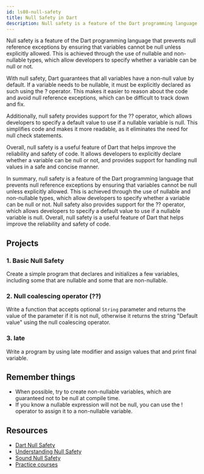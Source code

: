 ```yaml
---
id: ls08-null-safety
title: Null Safety in Dart
description: Null safety is a feature of the Dart programming language that prevents null reference exceptions by ensuring that variables cannot be null unless explicitly allowed. This is achieved through the use of nullable and non-nullable types, which allow developers to specify whether a variable can be null or not.
---
```


Null safety is a feature of the Dart programming language that prevents null reference exceptions by ensuring that variables cannot be null unless explicitly allowed. This is achieved through the use of nullable and non-nullable types, which allow developers to specify whether a variable can be null or not.

With null safety, Dart guarantees that all variables have a non-null value by default. If a variable needs to be nullable, it must be explicitly declared as such using the ? operator. This makes it easier to reason about the code and avoid null reference exceptions, which can be difficult to track down and fix.

Additionally, null safety provides support for the ?? operator, which allows developers to specify a default value to use if a nullable variable is null. This simplifies code and makes it more readable, as it eliminates the need for null check statements.

Overall, null safety is a useful feature of Dart that helps improve the reliability and safety of code. It allows developers to explicitly declare whether a variable can be null or not, and provides support for handling null values in a safe and concise manner.

In summary, null safety is a feature of the Dart programming language that prevents null reference exceptions by ensuring that variables cannot be null unless explicitly allowed. This is achieved through the use of nullable and non-nullable types, which allow developers to specify whether a variable can be null or not. Null safety also provides support for the ?? operator, which allows developers to specify a default value to use if a nullable variable is null. Overall, null safety is a useful feature of Dart that helps improve the reliability and safety of code.

## Projects

### 1. Basic Null Safety

Create a simple program that declares and initializes a few variables, including some that are nullable and some that are non-nullable.

### 2. Null coalescing operator (??)

Write a function that accepts optional `String` parameter and returns the value of the parameter if it is not null, otherwise it returns the string "Default value" using the null coalescing operator.

### 3. late

Write a program by using late modifier and assign values that and print final variable.

## Remember things

- When possible, try to create non-nullable variables, which are guaranteed not to be null at compile time.
- If you know a nullable expression will not be null, you can use the ! operator to assign it to a non-nullable variable.

## Resources

- [Dart Null Safety](https://dart.dev/null-safety)
- [Understanding Null Safety](https://dart.dev/null-safety/understanding-null-safety)
- [Sound Null Safety](https://dart.dev/null-safety#:~:text=Null%20safety%20prevents%20errors%20that,can%20be%20difficult%20to%20debug.)
- [Practice courses](https://codewithandrea.com/videos/dart-null-safety-ultimate-guide-non-nullable-types/)
